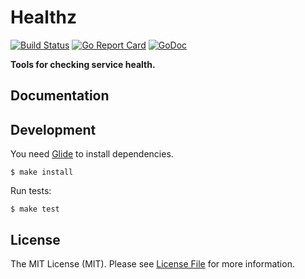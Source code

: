 # Healthz

[![Build Status](https://img.shields.io/travis/sagikazarmark/healthz.svg?style=flat-square)](https://travis-ci.org/sagikazarmark/healthz)
[![Go Report Card](https://goreportcard.com/badge/github.com/sagikazarmark/healthz?style=flat-square)](https://goreportcard.com/report/github.com/sagikazarmark/healthz)
[![GoDoc](http://img.shields.io/badge/godoc-reference-5272B4.svg?style=flat-square)](https://godoc.org/github.com/sagikazarmark/healthz)

**Tools for checking service health.**


## Documentation


## Development

You need [Glide](http://glide.sh/) to install dependencies.

`$ make install`

Run tests:

`$ make test`


## License

The MIT License (MIT). Please see [License File](LICENSE) for more information.
